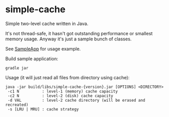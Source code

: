 simple-cache
===========

Simple two-level cache written in Java.

It's not thread-safe, it hasn't got outstanding performance or smallest memory usage.
Anyway it's just a sample bunch of classes.

See [SampleApp](blob/master/src/SampleApp.java) for usage example. 

Build sample application:
```
gradle jar
```

Usage (it will just read all files from directory using cache):
```
java -jar build/libs/simple-cache-{version}.jar [OPTIONS] <DIRECTORY> 
 -c1 N          : level-1 (memory) cache capacity
 -c2 N          : level-2 (disk) cache capacity
 -d VAL         : level-2 cache directory (will be erased and recreated)
 -s [LRU | MRU] : cache strategy
```